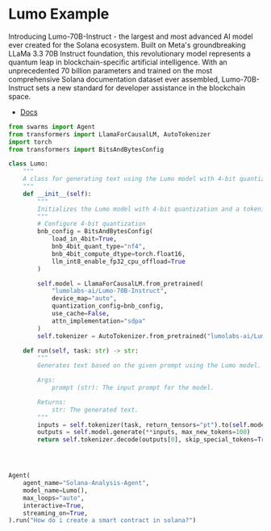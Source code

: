 # Lumo Example
Introducing Lumo-70B-Instruct - the largest and most advanced AI model ever created for the Solana ecosystem. Built on Meta's groundbreaking LLaMa 3.3 70B Instruct foundation, this revolutionary model represents a quantum leap in blockchain-specific artificial intelligence. With an unprecedented 70 billion parameters and trained on the most comprehensive Solana documentation dataset ever assembled, Lumo-70B-Instruct sets a new standard for developer assistance in the blockchain space.


- [Docs](https://huggingface.co/lumolabs-ai/Lumo-70B-Instruct)

```python
from swarms import Agent
from transformers import LlamaForCausalLM, AutoTokenizer
import torch
from transformers import BitsAndBytesConfig

class Lumo:
    """
    A class for generating text using the Lumo model with 4-bit quantization.
    """
    def __init__(self):
        """
        Initializes the Lumo model with 4-bit quantization and a tokenizer.
        """
        # Configure 4-bit quantization
        bnb_config = BitsAndBytesConfig(
            load_in_4bit=True,
            bnb_4bit_quant_type="nf4",
            bnb_4bit_compute_dtype=torch.float16,
            llm_int8_enable_fp32_cpu_offload=True
        )

        self.model = LlamaForCausalLM.from_pretrained(
            "lumolabs-ai/Lumo-70B-Instruct",
            device_map="auto",
            quantization_config=bnb_config,
            use_cache=False,
            attn_implementation="sdpa"
        )
        self.tokenizer = AutoTokenizer.from_pretrained("lumolabs-ai/Lumo-70B-Instruct")

    def run(self, task: str) -> str:
        """
        Generates text based on the given prompt using the Lumo model.

        Args:
            prompt (str): The input prompt for the model.

        Returns:
            str: The generated text.
        """
        inputs = self.tokenizer(task, return_tensors="pt").to(self.model.device)
        outputs = self.model.generate(**inputs, max_new_tokens=100)
        return self.tokenizer.decode(outputs[0], skip_special_tokens=True)




Agent(
    agent_name="Solana-Analysis-Agent",
    model_name=Lumo(),
    max_loops="auto",
    interactive=True,
    streaming_on=True,
).run("How do i create a smart contract in solana?")

```